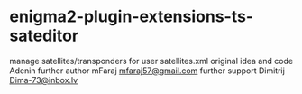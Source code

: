 # enigma2-plugin-extensions-ts-sateditor
manage satellites/transponders for user satellites.xml
original idea and code Adenin
further author mFaraj <mfaraj57@gmail.com>
further support Dimitrij <Dima-73@inbox.lv>



